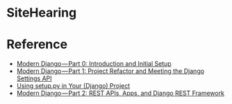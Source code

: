 # SiteHearing

# Reference

- [Modern Django — Part 0: Introduction and Initial Setup](https://medium.com/@djstein/modern-django-part-0-introduction-and-initial-setup-657df48f08f8#.4owytgd86)
- [Modern Django — Part 1: Project Refactor and Meeting the Django Settings API](https://medium.com/@djstein/modern-django-part-1-project-refactor-and-meeting-the-django-settings-api-d2784efb606f)
- [Using setup.py in Your (Django) Project](https://lincolnloop.com/blog/using-setuppy-your-django-project/)
- [Modern Django — Part 2: REST APIs, Apps, and Django REST Framework](https://medium.com/@djstein/modern-django-part-2-rest-apis-apps-and-django-rest-framework-ea0cac5ab104)
